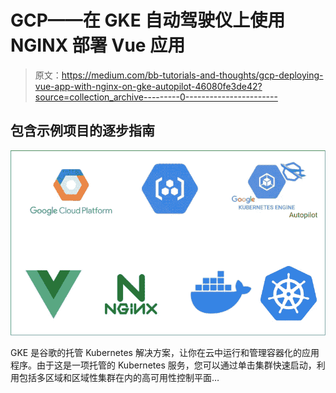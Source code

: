 # GCP——在 GKE 自动驾驶仪上使用 NGINX 部署 Vue 应用

> 原文：<https://medium.com/bb-tutorials-and-thoughts/gcp-deploying-vue-app-with-nginx-on-gke-autopilot-46080fe3de42?source=collection_archive---------0----------------------->

## 包含示例项目的逐步指南

![](img/3cd2e1c2dd35464e7abd4735e581fbfa.png)

GKE 是谷歌的托管 Kubernetes 解决方案，让你在云中运行和管理容器化的应用程序。由于这是一项托管的 Kubernetes 服务，您可以通过单击集群快速启动，利用包括多区域和区域性集群在内的高可用性控制平面…